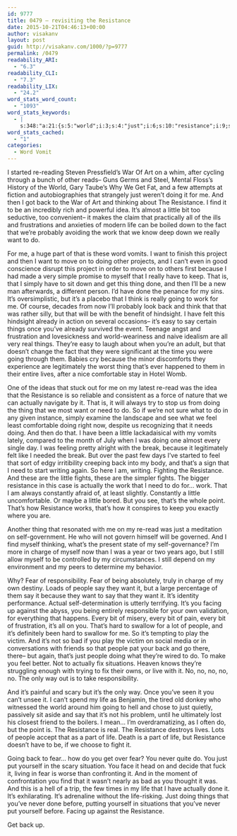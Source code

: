 ```yaml
---
id: 9777
title: 0479 – revisiting the Resistance
date: 2015-10-21T04:46:13+00:00
author: visakanv
layout: post
guid: http://visakanv.com/1000/?p=9777
permalink: /0479
readability_ARI:
  - "6.3"
readability_CLI:
  - "7.3"
readability_LIX:
  - "24.2"
word_stats_word_count:
  - "1093"
word_stats_keywords:
  - |
    s:348:"a:21:{s:5:"world";i:3;s:4:"just";i:6;s:10:"resistance";i:9;s:4:"find";i:3;s:6:"little";i:5;s:4:"life";i:6;s:4:"work";i:4;s:6:"really";i:3;s:4:"want";i:7;s:4:"part";i:3;s:5:"can't";i:3;s:7:"because";i:4;s:5:"thing";i:4;s:5:"going";i:4;s:6:"things";i:3;s:8:"actually";i:4;s:4:"need";i:3;s:4:"feel";i:3;s:4:"self";i:3;s:4:"fear";i:5;s:6:"people";i:5;}";
word_stats_cached:
  - "1"
categories:
  - Word Vomit
---
```

I started re-reading Steven Pressfield&#8217;s War Of Art on a whim, after cycling through a bunch of other reads– Guns Germs and Steel, Mental Floss&#8217;s History of the World, Gary Taube&#8217;s Why We Get Fat, and a few attempts at fiction and autobiographies that strangely just weren&#8217;t doing it for me. And then I got back to the War of Art and thinking about The Resistance. I find it to be an incredibly rich and powerful idea. It&#8217;s almost a little bit too seductive, too convenient– it makes the claim that practically all of the ills and frustrations and anxieties of modern life can be boiled down to the fact that we&#8217;re probably avoiding the work that we know deep down we really want to do. 

For me, a huge part of that is these word vomits. I want to finish this project and then I want to move on to doing other projects, and I can&#8217;t even in good conscience disrupt this project in order to move on to others first because I had made a very simple promise to myself that I really have to keep. That is, that I simply have to sit down and get this thing done, and then I&#8217;ll be a new man afterwards, a different person. I&#8217;d have done the penance for my sins. It&#8217;s oversimplistic, but it&#8217;s a placebo that I think is really going to work for me. Of course, decades from now I&#8217;ll probably look back and think that that was rather silly, but that will be with the benefit of hindsight. I have felt this hindsight already in action on several occasions– it&#8217;s easy to say certain things once you&#8217;ve already survived the event. Teenage angst and frustration and lovesickness and world-weariness and naive idealism are all very real things. They&#8217;re easy to laugh about when you&#8217;re an adult, but that doesn&#8217;t change the fact that they were significant at the time you were going through them. Babies cry because the minor discomforts they experience are legitimately the worst thing that&#8217;s ever happened to them in their entire lives, after a nice comfortable stay in Hotel Womb.

One of the ideas that stuck out for me on my latest re-read was the idea that the Resistance is so reliable and consistent as a force of nature that we can actually navigate by it. That is, it will always try to stop us from doing the thing that we most want or need to do. So if we&#8217;re not sure what to do in any given instance, simply examine the landscape and see what we feel least comfortable doing right now, despite us recognizing that it needs doing. And then do that. I have been a little lackadaisical with my vomits lately, compared to the month of July when I was doing one almost every single day. I was feeling pretty alright with the break, because it legitimately felt like I needed the break. But over the past few days I&#8217;ve started to feel that sort of edgy irritibility creeping back into my body, and that&#8217;s a sign that I need to start writing again. So here I am, writing. Fighting the Resistance. And these are the little fights, these are the simpler fights. The bigger resistance in this case is actually the work that I need to do for&#8230; work. That I am always constantly afraid of, at least slightly. Constantly a little uncomfortable. Or maybe a little bored. But you see, that&#8217;s the whole point. That&#8217;s how Resistance works, that&#8217;s how it conspires to keep you exactly where you are.

Another thing that resonated with me on my re-read was just a meditation on self-government. He who will not govern himself will be governed. And I find myself thinking, what&#8217;s the present state of my self-governance? I&#8217;m more in charge of myself now than I was a year or two years ago, but I still allow myself to be controlled by my circumstances. I still depend on my environment and my peers to determine my behavior. 

Why? Fear of responsibility. Fear of being absolutely, truly in charge of my own destiny. Loads of people say they want it, but a large percentage of them say it because they want to say that they want it. It&#8217;s identity performance. Actual self-determination is utterly terrifying. It&#8217;s you facing up against the abyss, you being entirely responsible for your own validation, for everything that happens. Every bit of misery, every bit of pain, every bit of frustration, it&#8217;s all on you. That&#8217;s hard to swallow for a lot of people, and it&#8217;s definitely been hard to swallow for me. So it&#8217;s tempting to play the victim. And it&#8217;s not so bad if you play the victim on social media or in conversations with friends so that people pat your back and go there, there– but again, that&#8217;s just people doing what they&#8217;re wired to do. To make you feel better. Not to actually fix situations. Heaven knows they&#8217;re struggling enough with trying to fix their owns, or live with it. No, no, no, no, no. The only way out is to take responsibility. 

And it&#8217;s painful and scary but it&#8217;s the only way. Once you&#8217;ve seen it you can&#8217;t unsee it. I can&#8217;t spend my life as Benjamin, the tired old donkey who witnessed the world around him going to hell and chose to just quietly, passively sit aside and say that it&#8217;s not his problem, until he ultimately lost his closest friend to the boilers. I mean&#8230; I&#8217;m overdramatizing, as I often do, but the point is. The Resistance is real. The Resistance destroys lives. Lots of people accept that as a part of life. Death is a part of life, but Resistance doesn&#8217;t have to be, if we choose to fight it.

Going back to fear&#8230; how do you get over fear? You never quite do. You just put yourself in the scary situation. You face it head on and decide that fuck it, living in fear is worse than confronting it. And in the moment of confrontation you find that it wasn&#8217;t nearly as bad as you thought it was. And this is a hell of a trip, the few times in my life that I have actually done it. It&#8217;s exhilarating. It&#8217;s adrenaline without the life-risking. Just doing things that you&#8217;ve never done before, putting yourself in situations that you&#8217;ve never put yourself before. Facing up against the Resistance.

Get back up.